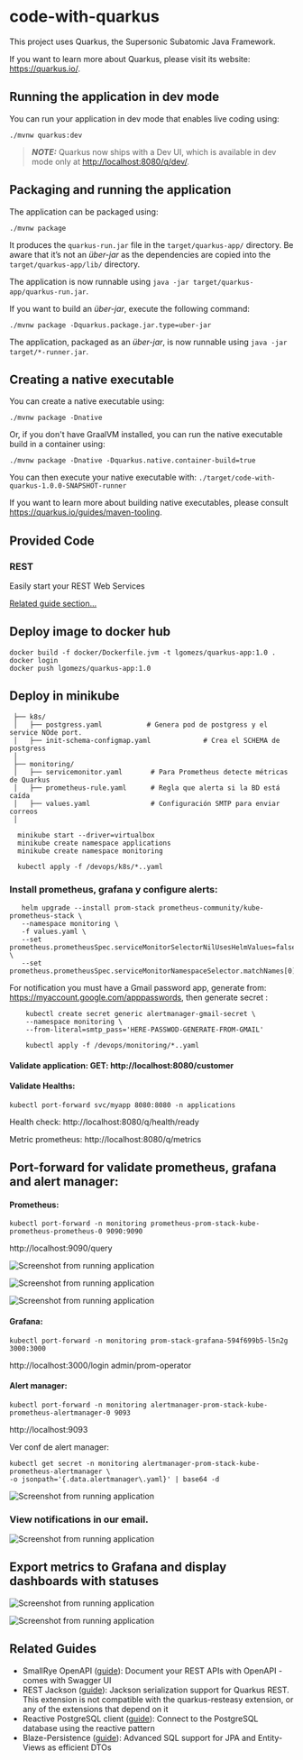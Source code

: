 # code-with-quarkus

This project uses Quarkus, the Supersonic Subatomic Java Framework.

If you want to learn more about Quarkus, please visit its website: <https://quarkus.io/>.

## Running the application in dev mode

You can run your application in dev mode that enables live coding using:

```shell script
./mvnw quarkus:dev
```

> **_NOTE:_**  Quarkus now ships with a Dev UI, which is available in dev mode only at <http://localhost:8080/q/dev/>.

## Packaging and running the application

The application can be packaged using:

```shell script
./mvnw package
```

It produces the `quarkus-run.jar` file in the `target/quarkus-app/` directory.
Be aware that it’s not an _über-jar_ as the dependencies are copied into the `target/quarkus-app/lib/` directory.

The application is now runnable using `java -jar target/quarkus-app/quarkus-run.jar`.

If you want to build an _über-jar_, execute the following command:

```shell script
./mvnw package -Dquarkus.package.jar.type=uber-jar
```

The application, packaged as an _über-jar_, is now runnable using `java -jar target/*-runner.jar`.

## Creating a native executable

You can create a native executable using:

```shell script
./mvnw package -Dnative
```

Or, if you don't have GraalVM installed, you can run the native executable build in a container using:

```shell script
./mvnw package -Dnative -Dquarkus.native.container-build=true
```

You can then execute your native executable with: `./target/code-with-quarkus-1.0.0-SNAPSHOT-runner`

If you want to learn more about building native executables, please consult <https://quarkus.io/guides/maven-tooling>.

## Provided Code

### REST

Easily start your REST Web Services

[Related guide section...](https://quarkus.io/guides/getting-started-reactive#reactive-jax-rs-resources)

## Deploy image to docker hub

    docker build -f docker/Dockerfile.jvm -t lgomezs/quarkus-app:1.0 .
    docker login
    docker push lgomezs/quarkus-app:1.0

## Deploy in minikube

 ``` devops/
  ├── k8s/
  │   ├── postgress.yaml           # Genera pod de postgress y el service NOde port.
  │   ├── init-schema-configmap.yaml             # Crea el SCHEMA de postgress
  │
  ├── monitoring/
  │   ├── servicemonitor.yaml       # Para Prometheus detecte métricas de Quarkus
  │   ├── prometheus-rule.yaml      # Regla que alerta si la BD está caída
  │   ├── values.yaml               # Configuración SMTP para enviar correos
  │  
```

  ```
    minikube start --driver=virtualbox
    minikube create namespace applications
    minikube create namespace monitoring

    kubectl apply -f /devops/k8s/*..yaml
  ```

  ### Install prometheus, grafana y configure alerts:

   ```
      helm upgrade --install prom-stack prometheus-community/kube-prometheus-stack \
      --namespace monitoring \
      -f values.yaml \
      --set prometheus.prometheusSpec.serviceMonitorSelectorNilUsesHelmValues=false \
      --set prometheus.prometheusSpec.serviceMonitorNamespaceSelector.matchNames[0]=applications
   ```

   For notification you must have a Gmail password app, generate from: https://myaccount.google.com/apppasswords, then generate secret :
   
  ```
      kubectl create secret generic alertmanager-gmail-secret \
      --namespace monitoring \
      --from-literal=smtp_pass='HERE-PASSWOD-GENERATE-FROM-GMAIL'

      kubectl apply -f /devops/monitoring/*..yaml
  ```
     
  #### Validate application: GET: http://localhost:8080/customer

  #### Validate Healths:

    kubectl port-forward svc/myapp 8080:8080 -n applications

  Health check:     http://localhost:8080/q/health/ready

  Metric prometheus:     http://localhost:8080/q/metrics

 ## Port-forward for validate prometheus, grafana and alert manager:

  #### Prometheus:   
    kubectl port-forward -n monitoring prometheus-prom-stack-kube-prometheus-prometheus-0 9090:9090 

  http://localhost:9090/query

   ![Screenshot from running application](images/prometheus.png?raw=true "Screenshot")

   ![Screenshot from running application](images/health-quarkus.png?raw=true "Screenshot")

   ![Screenshot from running application](images/metrics-ds-firing.png?raw=true "Screenshot")

  #### Grafana: 
    kubectl port-forward -n monitoring prom-stack-grafana-594f699b5-l5n2g 3000:3000
  
  http://localhost:3000/login
    admin/prom-operator

  #### Alert manager: 
    kubectl port-forward -n monitoring alertmanager-prom-stack-kube-prometheus-alertmanager-0 9093

  http://localhost:9093

  Ver conf de alert manager:
  
    kubectl get secret -n monitoring alertmanager-prom-stack-kube-prometheus-alertmanager \
    -o jsonpath='{.data.alertmanager\.yaml}' | base64 -d

   ![Screenshot from running application](images/alertmanager.png?raw=true "Screenshot")

### View notifications in our email.

  ![Screenshot from running application](images/notification-email.png?raw=true "Screenshot")

## Export metrics to Grafana and display dashboards with statuses

 ![Screenshot from running application](images/dashboard-panel-firing.png?raw=true "Screenshot")

 ![Screenshot from running application](images/micrometer-metrics.png?raw=true "Screenshot")

## Related Guides

- SmallRye OpenAPI ([guide](https://quarkus.io/guides/openapi-swaggerui)): Document your REST APIs with OpenAPI - comes with Swagger UI
- REST Jackson ([guide](https://quarkus.io/guides/rest#json-serialisation)): Jackson serialization support for Quarkus REST. This extension is not compatible with the quarkus-resteasy extension, or any of the extensions that depend on it
- Reactive PostgreSQL client ([guide](https://quarkus.io/guides/reactive-sql-clients)): Connect to the PostgreSQL database using the reactive pattern
- Blaze-Persistence ([guide](https://quarkus.io/guides/blaze-persistence)): Advanced SQL support for JPA and Entity-Views as efficient DTOs